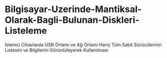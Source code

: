 # Bilgisayar-Uzerinde-Mantiksal-Olarak-Bagli-Bulunan-Diskleri-Listeleme
 İstemci Cihazlarda USB Ortamı ve Ağ Ortamı Hariç Tüm Sabit Sürücülerinin Listesini ve Bilgilerini Görüntüleyerek Kullanılması
